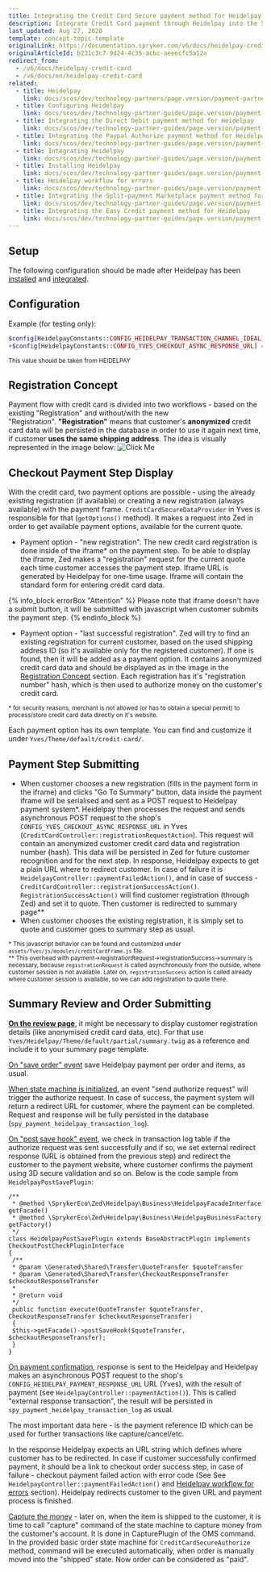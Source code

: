 ```yaml
---
title: Integrating the Credit Card Secure payment method for Heidelpay
description: Integrate Credit Card payment through Heidelpay into the Spryker-based shop.
last_updated: Aug 27, 2020
template: concept-topic-template
originalLink: https://documentation.spryker.com/v6/docs/heidelpay-credit-card
originalArticleId: b231c3c7-9d24-4c35-acbc-aeeecfc5a12a
redirect_from:
  - /v6/docs/heidelpay-credit-card
  - /v6/docs/en/heidelpay-credit-card
related:
  - title: Heidelpay
    link: docs/scos/dev/technology-partners/page.version/payment-partners/heidelpay.html
  - title: Configuring Heidelpay
    link: docs/scos/dev/technology-partner-guides/page.version/payment-partners/heidelpay/configuring-heidelpay.html
  - title: Integrating the Direct Debit payment method for Heidelpay
    link: docs/scos/dev/technology-partner-guides/page.version/payment-partners/heidelpay/integrating-payment-methods-for-heidelpay/integrating-the-direct-debit-payment-method-for-heidelpay.html.html
  - title: Integrating the Paypal Authorize payment method for Heidelpay
    link: docs/scos/dev/technology-partner-guides/page.version/payment-partners/heidelpay/integrating-payment-methods-for-heidelpay/integrating-the-paypal-authorize-payment-method-for-heidelpay.html
  - title: Integrating Heidelpay
    link: docs/scos/dev/technology-partner-guides/page.version/payment-partners/heidelpay/integrating-heidelpay.html
  - title: Installing Heidelpay
    link: docs/scos/dev/technology-partner-guides/page.version/payment-partners/heidelpay/heidelpay-installation.html
  - title: Heidelpay workflow for errors
    link: docs/scos/dev/technology-partner-guides/page.version/payment-partners/heidelpay/heidelpay-workflow-for-errors.html
  - title: Integrating the Split-payment Marketplace payment method for Heidelpay
    link: docs/scos/dev/technology-partner-guides/page.version/payment-partners/heidelpay/integrating-payment-methods-for-heidelpay/integrating-the-split-payment-marketplace-payment-method-for-heidelpay.html
  - title: Integrating the Easy Credit payment method for Heidelpay
    link: docs/scos/dev/technology-partner-guides/page.version/payment-partners/heidelpay/integrating-payment-methods-for-heidelpay/integrating-the-easy-credit-payment-method-for-heidelpay.html
---
```


## Setup

The following configuration should be made after Heidelpay has been [installed](/docs/scos/user/technology-partners/202009.0/payment-partners/heidelpay/heidelpay-installation.html) and [integrated](/docs/scos/user/technology-partners/202009.0/payment-partners/heidelpay/configuring-heidelpay.html).

## Configuration

Example (for testing only):
```php
$config[HeidelpayConstants::CONFIG_HEIDELPAY_TRANSACTION_CHANNEL_IDEAL] = '31HA07BC8142C5A171744B56E61281E5';
+$config[HeidelpayConstants::CONFIG_YVES_CHECKOUT_ASYNC_RESPONSE_URL] = $YVES_HOST_PROTOCOL . '://' . $config[ApplicationConstants::HOST_YVES] . '/heidelpay/cc-register-response';
```

<sub>This value should be taken from HEIDELPAY</sub>

## Registration Concept

Payment flow with credit card is divided into two workflows - based on the existing "Registration" and without/with the new "Registration". **"Registration"** means that customer's **anonymized** credit card data will be persisted in the database in order to use it again next time, if customer **uses the same shipping address**. The idea is visually represented in the image below:
![Click Me](https://spryker.s3.eu-central-1.amazonaws.com/docs/Technology+Partners/Payment+Partners/Heidelpay/Heidelpay+-+Credit+Card+Secure/9241664.png) 

## Checkout Payment Step Display

With the credit card, two payment options are possible - using the already existing
    registration (if available) or creating a new registration (always available) with the payment frame. `CreditCardSecureDataProvider` in Yves is responsible for that (`getOptions()` method). It makes a request into Zed in order to get available payment options, available for the current quote. 

* Payment option - "new registration". The new credit card registration is done inside of the iframe* on the payment step. To be able to display the iframe, Zed makes a "registration" request for the current quote each time customer accesses the payment step. Iframe URL is generated by Heidelpay for one-time usage. Iframe will contain the standard form for entering credit card data. <br>

{% info_block errorBox "Attention" %}
Please note that iframe doesn't have a submit button, it will be submitted with javascript when customer submits the payment step.
{% endinfo_block %}

* Payment option - "last successful registration". Zed will try to find an existing registration for current customer, based on the used shipping address ID (so it's available only for the registered customer). If one is found, then it will be added as a payment option. It contains anonymized credit card data and should be displayed as in the image in the [Registration Concept](#registration-concept) section. Each registration has it's "registration number" hash, which is then used to authorize money on the customer's credit card.

<sub>* for security reasons, merchant is not allowed (or has to obtain a
    special permit) to process/store credit card data directly on it's website.</sub>

Each payment option has its own template. You can find and customize it under
    `Yves/Theme/default/credit-card/`.

## Payment Step Submitting

* When customer chooses a new registration (fills in the payment form in the iframe) and clicks "Go To Summary" button, data inside the payment iframe will be serialised and sent as a POST request to Heidelpay payment system*. Heidelpay then processes the request and sends asynchronous POST request to the shop's `CONFIG_YVES_CHECKOUT_ASYNC_RESPONSE_URL` in Yves (`CreditCardController::registrationRequestAction`). This request will contain an anonymized customer credit card data and registration number (hash). This data will be persisted in Zed for future customer recognition and for the next step. In response, Heidelpay expects to get a plain URL where to redirect customer. In case of failure it is `HeidelpayController::paymentFailedAction()`, and in case of success -  `CreditCardController::registrationSuccessAction()`. `RegistrationSuccessAction()` will find customer registration (through Zed) and set it to quote. Then customer is redirected to summary page**
* When customer chooses the existing registration, it is simply set to quote and customer goes to summary step as usual.

<sub>* This javascript behavior can be found and customized under
    `assets/Yves/js/modules/creditCardFrame.js` file.<br>
</sub><sub>** This overhead with payment->registrationRequest->registrationSuccess->summary is necessary, because `registrationRequest` is called asynchronously from the outside, where customer session is not available. Later on, `registrationSuccess` action is called already where customer session is available, so we can add registration to quote there.</sub>

## Summary Review and Order Submitting

<u><b>On the review page</b></u>, it might be necessary to display customer registration details (like anonymised credit card data, etc). For that use `Yves/Heidelpay/Theme/default/partial/summary.twig` as a reference and include it to your summary page template.

<u>On "save order" event</u> save Heidelpay payment per order and items, as usual.

<u>When state machine is initialized</u>, an event "send
    authorize request" will trigger the authorize request. In case of success, the payment system will return a redirect URL for customer, where the payment can be completed. Request and response will be fully persisted in the database (`spy_payment_heidelpay_transaction_log`). 

<u>On "post save hook" event</u>, we check in transaction log table if the authorize request was sent successfully and if so, we set external redirect response (URL is obtained from the previous step) and redirect the customer to the payment website, where customer confirms the payment using 3D secure validation and so on. Below is the code sample from `HeidelpayPostSavePlugin`:

```
/**
 * @method \SprykerEco\Zed\Heidelpay\Business\HeidelpayFacadeInterface getFacade()
 * @method \SprykerEco\Zed\Heidelpay\Business\HeidelpayBusinessFactory getFactory()
 */
class HeidelpayPostSavePlugin extends BaseAbstractPlugin implements CheckoutPostCheckPluginInterface
{
 /**
 * @param \Generated\Shared\Transfer\QuoteTransfer $quoteTransfer
 * @param \Generated\Shared\Transfer\CheckoutResponseTransfer $checkoutResponseTransfer
 *
 * @return void
 */
 public function execute(QuoteTransfer $quoteTransfer, CheckoutResponseTransfer $checkoutResponseTransfer)
 {
 $this->getFacade()->postSaveHook($quoteTransfer, $checkoutResponseTransfer);
 }
}
```

<u>On payment confirmation</u>, response is sent to the Heidelpay and Heidelpay makes an asynchronous POST request to the shop's `CONFIG_HEIDELPAY_PAYMENT_RESPONSE_URL`
    URL (Yves), with the result of payment (see `HeidelpayController::paymentAction()`). This is called "external response transaction", the result will be persisted in `spy_payment_heidelpay_transaction_log` as usual.

 The most important data here - is the payment reference ID which can be used for further transactions like capture/cancel/etc. 

In the response Heidelpay expects an URL string which defines where customer has to be redirected. In case if customer successfully confirmed payment, it should be a link to checkout order success step, in case of failure - checkout payment failed action with error code (See See `HeidelpayController::paymentFailedAction()` and [Heidelpay workflow for errors](/docs/scos/user/technology-partners/202009.0/payment-partners/heidelpay/heidelpay-workflow-for-errors.html) section). Heidelpay redirects customer to the given URL and payment process is finished. 

<u>Capture the money</u> - later on, when the item is shipped to the customer, it is time to call "capture" command of the state machine to capture money from the customer's account. It is done in CapturePlugin of the OMS command. In the provided basic order state machine for `CreditCardSecureAuthorize` method, command will be executed automatically, when order is manually moved into the "shipped" state. Now order can be considered as "paid".

